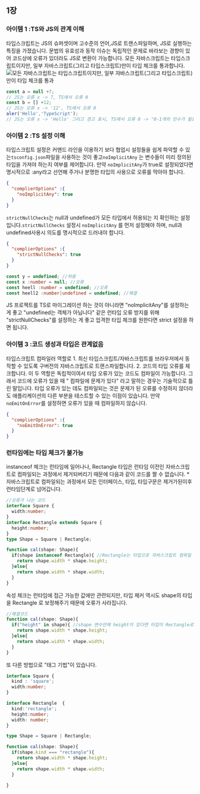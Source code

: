 ## 1장
### 아이템 1 :TS와 JS의 관계 이해
타입스크립트는 JS의 슈퍼셋이며 고수준의 언어,JS로 트랜스파일하며, JS로 실행하는 특징을 가졌습니다. 문법의 유효성과 동작 이슈는 독립적인 문제로 바라보는 경향이 있어 코드상에 오류가 있더라도 JS로 변환이 가능합니다. 모든 자바스크립트는 타입스크립트이지만, 일부 자바스크립트(그리고 타입스크립트)만이 타입 체크를 통과합니다.
<img src="https://www.dgmunit1.com/static/d471854b8ba722df848a7d2f2c49e092/a430b/typechecker.jpg" alt="모든 자바스크립트는 타입스크립트이지만, 일부 자바스크립트(그리고 타입스크립트)만이 타입 체크를 통과">

```js
const a = null +7;
// JS는 오류 x -> 7, TS에서 오류 0
const b = [] +12;
// JS는 오류 x -> '12', TS에서 오류 0
aler('Hello','TypeScript');
// JS는 오류 x -> 'Hello' 그리고 경고 표시, TS에서 오류 0 -> "0-1개의 인수가 필요한데 2개를 가져왔습니다."
```

### 아이템 2 :TS 설정 이해
타입스크립트 설정은 커맨드 라인을 이용하기 보다 협업시 설정들을 쉽게 파악할 수 있는`tsconfig.json`파일을 사용하는 것이 좋고`noImplicitAny` 는 변수들이 미리 정의된 타입을 가져야 하는지 여부를 제어합니다. 만약 `noImplicitAny`가 true로 설정되었다면 명시적으로 :any라고 선언해 주거나 분명한 타입의 사용으로 오류를 막아야 합니다. 
```json
{
  "complierOptions" :{
    "noImplicitAny": true
  }
}
```
`strictNullChecks`는 null과 undefined가 모든 타입에서 허용되는 지 확인하는 설정입니다.`strictNullChecks` 설정시  `noImplicitAny` 를 먼저 설정해야 하며, null과 undefined사용시 의도를 명시적으로 드러내야 합니다.
```json
{
  "complierOptions" :{
    "strictNullChecks": true
  }
}
```
```ts
const y = undefined; //허용
const x :number = null; //오류
const heell :number = undefined; //오류
const heell2 :number|undefined = undefined; //해결
```
JS 프로젝트를 TS로 마이그레이션 하는 것이 아니라면 "noImplicitAny"를 설정하는 게 좋고 "undefined는 객체가 아닙니다" 같은 런타입 오류 방지를 위해 "strictNullChecks"를 설정하는 게 좋고 업격한 타입 체크를 원한다면 strict 설정을 하면 됩니다. 

### 아이템 3 :코드 생성과 타입은 관계없음
타입스크립트 컴파일러 역할로 1. 최신 타입스크립트/자바스크립트를 브라우저에서 동작할 수 있도록 구버전의 자바스크립트로 트랜스파일합니다. 2. 코드의 타입 오류를 체크합니다. 이 두 역할은 독립적이여서 타입 오류가 있는 코드도 컴파일이 가능합니다. 그래서  코드에 오류가 있을 때 " 컴파일에 문제가 있다" 라고 말하는 경우는 기술적으로 틀린 말입니다. 타입 오류가 있는 데도 컴파일되는 것은 문제가 된 오류를 수정하지 않더라도 애플리케이션의 다른 부분을 테스트할 수 있는 이점이 있습니다. 만약 `noEmitOnError`를 설정하면 오류가 있을 때 컴파일하지 않습니다. 
```json
{
  "complierOptions" :{
    "noEmitOnError": true
  }
}
```
### 런타임에는 타입 체크가 불가능
instanceof 체크는 런타임에 일어나나, Rectangle 타입은 런타임 이전인 자바스크립트로 컴파일되는 과정에서 제거되버리기 때문에 다음과 같이 코드를 짤 수 없습니다. 
*자바스크립트로 컴파일되는 과정에서 모든 인터페이스, 타입, 타입구문은 제거가된이후 런타임단계로 넘어갑니다. 
```ts
//오류가 나는 코드 
interface Square {
  width:number;
}
interface Rectangle extends Square {
  height:number;
}
type Shape = Square | Rectangle;

function cal(shape: Shape){
  if(shape instanceof Rectangle){ //Rectangle는 타입으로 자바스크립트 컴파일 하는 과정에서 제거되므로 로직에 관여해선 안된다. 
    return shape.width * shape.height;
  }else{
    return shape.width * shape.width;
  }
}
```
속성 체크는 런타임에 접근 가능한 값에만 관련되지만, 타입 체커 역시도 shape의 타입을 Rectangle 로 보정해주기 때문에 오류가 사라집니다. 
```ts
//해결코드
function cal(shape: Shape){
  if("height" in shape){ //shape 변수안에 height이 있다면 타입이 Rectangle로 가정
    return shape.width * shape.height;
  }else{
    return shape.width * shape.width;
  }
}
```
또 다른 방법으로 "태그 기법"이 있습니다. 
```ts
interface Square {
  kind : 'square';
  width:number;
}

interface Rectangle  {
  kind:'rectangle';
  height:number;
  width: number;
}

type Shape = Square | Rectangle;

function cal(shape: Shape){
  if(shape.kind === "rectangle"){
    return shape.width * shape.height;
  }else{
    return shape.width * shape.width;
  }

}
```
